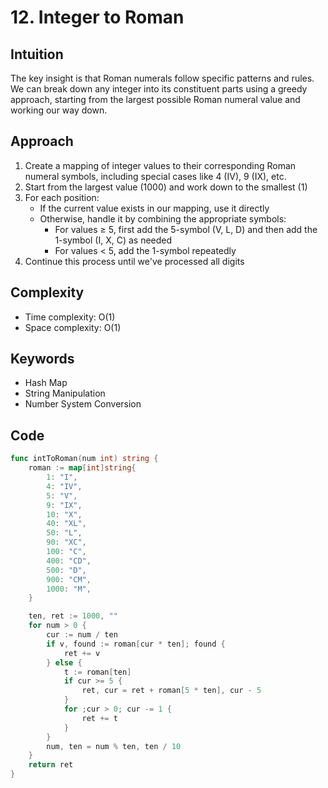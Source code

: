 # 12. Integer to Roman

## Intuition

The key insight is that Roman numerals follow specific patterns and rules. We can break down any integer into its constituent parts using a greedy approach, starting from the largest possible Roman numeral value and working our way down.

## Approach

1. Create a mapping of integer values to their corresponding Roman numeral symbols, including special cases like 4 (IV), 9 (IX), etc.
2. Start from the largest value (1000) and work down to the smallest (1)
3. For each position:
    - If the current value exists in our mapping, use it directly
    - Otherwise, handle it by combining the appropriate symbols:
        - For values ≥ 5, first add the 5-symbol (V, L, D) and then add the 1-symbol (I, X, C) as needed
        - For values < 5, add the 1-symbol repeatedly
4. Continue this process until we've processed all digits

## Complexity

- Time complexity: O(1)
- Space complexity: O(1)

## Keywords

- Hash Map
- String Manipulation
- Number System Conversion

## Code

```go
func intToRoman(num int) string {
    roman := map[int]string{
        1: "I",
        4: "IV",
        5: "V",
        9: "IX",
        10: "X",
        40: "XL",
        50: "L",
        90: "XC",
        100: "C",
        400: "CD",
        500: "D",
        900: "CM",
        1000: "M",
    }

    ten, ret := 1000, ""
    for num > 0 {
        cur := num / ten
        if v, found := roman[cur * ten]; found {
            ret += v
        } else {
            t := roman[ten]
            if cur >= 5 {
                ret, cur = ret + roman[5 * ten], cur - 5
            }
            for ;cur > 0; cur -= 1 {
                ret += t
            }
        }
        num, ten = num % ten, ten / 10
    }
    return ret
}
```
